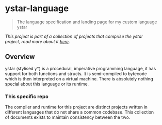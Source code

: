 # ystar-language
> The language specification and landing page for my custom language ystar

*This project is part of a collection of projects that comprise the ystar project, read 
more about it [here](https://www.youtube.com/watch?v=dQw4w9WgXcQ)*.

## Overview
ystar (stylised y\*) is a procedural, imperative programming language, it has support for both functions
and structs. It is semi-compiled to bytecode which is then interpreted on a virtual machine. 
There is absolutely nothing special about this language or its runtime.

### This specific repo
The compiler and runtime for this project are distinct projects written in different languages
that do not share a common codebase. This collection of documents exists to maintain consistency
between the two.
